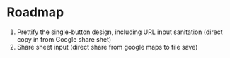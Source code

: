 #  Roadmap

1. Prettify the single-button design, including URL input sanitation (direct copy in from Google share shet)
2. Share sheet input (direct share from google maps to file save)
